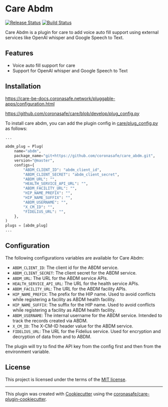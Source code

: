 # Care Abdm

[![Release Status](https://img.shields.io/pypi/v/care_abdm.svg)](https://pypi.python.org/pypi/care_abdm)
[![Build Status](https://github.com/coronasafe/care_abdm/actions/workflows/build.yaml/badge.svg)](https://github.com/coronasafe/care_abdm/actions/workflows/build.yaml)

Care Abdm is a plugin for care to add voice auto fill support using external services like OpenAI whisper and Google Speech to Text.

## Features

- Voice auto fill support for care
- Support for OpenAI whisper and Google Speech to Text

## Installation

https://care-be-docs.coronasafe.network/pluggable-apps/configuration.html

https://github.com/coronasafe/care/blob/develop/plug_config.py

To install care abdm, you can add the plugin config in [care/plug_config.py](https://github.com/coronasafe/care/blob/develop/plug_config.py) as follows:

```python
...

abdm_plug = Plug(
    name="abdm",
    package_name="git+https://github.com/coronasafe/care_abdm.git",
    version="@master",
    configs={
        "ABDM_CLIENT_ID": "abdm_client_id",
        "ABDM_CLIENT_SECRET": "abdm_client_secret",
        "ABDM_URL": "",
        "HEALTH_SERVICE_API_URL": "",
        "ABDM_FACILITY_URL": "",
        "HIP_NAME_PREFIX": "",
        "HIP_NAME_SUFFIX": "",
        "ABDM_USERNAME": "",
        "X_CM_ID": "",
        "FIDELIUS_URL": "",
    },
)
plugs = [abdm_plug]
...
```

## Configuration

The following configurations variables are available for Care Abdm:

- `ABDM_CLIENT_ID`: The client id for the ABDM service.
- `ABDM_CLIENT_SECRET`: The client secret for the ABDM service.
- `ABDM_URL`: The URL for the ABDM service APIs.
- `HEALTH_SERVICE_API_URL`: The URL for the health service APIs.
- `ABDM_FACILITY_URL`: The URL for the ABDM facility APIs.
- `HIP_NAME_PREFIX`: The prefix for the HIP name. Used to avoid conflicts while registering a facility as ABDM health facility.
- `HIP_NAME_SUFFIX`: The suffix for the HIP name. Used to avoid conflicts while registering a facility as ABDM health facility.
- `ABDM_USERNAME`: The internal username for the ABDM service. Intended to track the records created via ABDM.
- `X_CM_ID`: The X-CM-ID header value for the ABDM service.
- `FIDELIUS_URL`: The URL for the Fidelius service. Used for encryption and decryption of data from and to ABDM.

The plugin will try to find the API key from the config first and then from the environment variable.

## License

This project is licensed under the terms of the [MIT license](LICENSE).

---

This plugin was created with [Cookiecutter](https://github.com/audreyr/cookiecutter) using the [coronasafe/care-plugin-cookiecutter](https://github.com/coronasafe/care-plugin-cookiecutter).
